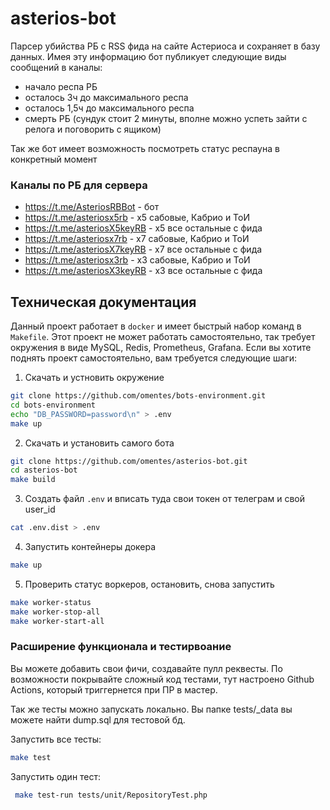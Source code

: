 # asterios-bot

Парсер убийства РБ с RSS фида на сайте Астериоса и сохраняет в базу данных.
Имея эту информацию бот публикует следующие виды сообщений в каналы:
- начало респа РБ
- осталось 3ч до максимального респа
- осталось 1,5ч до максимального респа
- смерть РБ (сундук стоит 2 минуты, вполне можно успеть зайти с релога и поговорить с ящиком)

Так же бот имеет возможность посмотреть статус респауна в конкретный момент
### Каналы по РБ для сервера 
- https://t.me/AsteriosRBBot - бот
- https://t.me/asteriosx5rb - x5 сабовые, Кабрио и ТоИ
- https://t.me/asteriosX5keyRB - x5 все остальные с фида
- https://t.me/asteriosx7rb  - x7 сабовые, Кабрио и ТоИ
- https://t.me/asteriosX7keyRB - x7 все остальные с фида
- https://t.me/asteriosx3rb  - x3 сабовые, Кабрио и ТоИ
- https://t.me/asteriosX3keyRB - x3 все остальные с фида

## Техническая документация

Данный проект работает в `docker` и имеет быстрый набор команд в `Makefile`. Этот проект не может работать самостоятельно, так требует окружения в виде MySQL, Redis, Prometheus, Grafana. Если вы хотите поднять проект самостоятельно, вам требуется следующие шаги:
1. Скачать и устновить окружение
```bash
git clone https://github.com/omentes/bots-environment.git
cd bots-environment
echo "DB_PASSWORD=password\n" > .env
make up
```
2. Скачать и установить самого бота
```bash
git clone https://github.com/omentes/asterios-bot.git
cd asterios-bot
make build
```
3. Создать файл `.env` и вписать туда свои токен от телеграм и свой user_id
```bash
cat .env.dist > .env
```
4. Запустить контейнеры докера
```bash
make up
```
5. Проверить статус воркеров, остановить, снова запустить
```bash
make worker-status
make worker-stop-all
make worker-start-all
```

### Расширение функционала и тестирвоание

Вы можете добавить свои фичи, создавайте пулл реквесты. По возможности покрывайте сложный код тестами, тут настроено Github Actions, который триггернется при ПР в мастер.

Так же тесты можно запускать локально. Вы папке tests/_data вы можете найти dump.sql для тестовой бд.

Запустить все тесты:
```bash
make test
```
Запустить один тест:
```bash
 make test-run tests/unit/RepositoryTest.php
```
